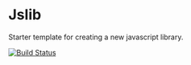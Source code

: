 
Jslib
===============

Starter template for creating a new javascript library.

[![Build Status](https://travis-ci.org/tgriesser/jslib.png)](https://travis-ci.org/tgriesser/jslib)